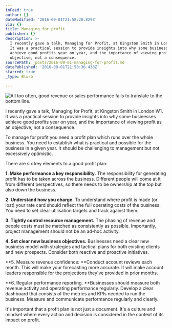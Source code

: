 ```yaml
---
inFeed: true
author: []
dateModified: '2016-09-01T21:58:20.829Z'
via: {}
title: Managing for profit
publisher: {}
description: >-
  I recently gave a talk, Managing for Profit, at Kingston Smith in London W1.
  It was a practical session to provide insights into why some businesses
  achieve good profits year on year, and the importance of viewing profit as an
  objective, not a consequence.
sourcePath: _posts/2016-09-01-managing-for-profit.md
datePublished: '2016-09-01T21:58:36.438Z'
starred: true
_type: Blurb

---
```

![All too often, good revenue or sales performance fails to translate to the bottom line.](https://imgflo.herokuapp.com/graph/2b2431f8e7ba7b0/11cf0fabf79a1b2a9d552c907f2b45d7/croprotate.jpg?cropheight=3233&cropwidth=2422&degrees=0&input=https%3A%2F%2Fthe-grid-user-content.s3-us-west-2.amazonaws.com%2Ff511a683-9a47-4fd9-9907-329dd9be5386.jpg&x=0&y=0)

I recently gave a talk, Managing for Profit, at Kingston Smith in London W1\. It was a practical session to provide insights into why some businesses achieve good profits year on year, and the importance of viewing profit as an objective, not a consequence.

To manage for profit you need a profit plan which runs over the whole business. You need to establish what is practical and possible for the business in a given year. It should be challenging to management but not excessively optimistic.

There are six key elements to a good profit plan:

**1\. Make performance a key responsibility.** The responsibility for generating profit has to be taken across the business. Different people will come at it from different perspectives, so there needs to be ownership at the top but also down the business.

**2\. Understand how you charge.** To understand where profit is made (or lost) your rate card should reflect the full operating costs of the business. You need to set clear utilisation targets and track against them.

**3\. Tightly control resource management.** The phasing of revenue and people costs must be matched as consistently as possible. Importantly, project management should not be an ad-hoc activity.

**4\. Set clear new business objectives.** Businesses need a clear new business model with strategies and tactical plans for both existing clients and new prospects. Consider both reactive and proactive initiatives.

**5\. Measure revenue confidence: **Conduct account reviews each month. This will make your forecasting more accurate. It will make account leaders responsible for the projections they've provided in prior months.

**6\. Regular performance reporting. **Businesses should measure both revenue activity and operating performance regularly. Develop a clear dashboard that consists of the metrics and KPIs needed to run the business. Measure and communicate performance regularly and clearly.

It's important that a profit plan is not just a document. It's a culture and mindset where every action and decision is considered in the context of its impact on profit.